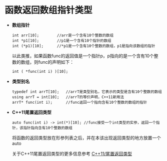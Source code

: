 # 函数返回数组指针类型

- **数组指针**

  ```
  int arr[10];        //arr是一个含有10个整数的数组
  int *p1[10];        //p1是一个含有10个指针的数组
  int (*p1)[10];      //*p1是一个含有10个整数的数组，p1是指向该数组的指针
  ```

  以此类推，如果函数func的返回值是一个指针p，p指向的是一个含有10个整数的数组，则func的声明如下：

  ```
  int ( *func(int i) )[10];
  ```

- **类型别名**

  ```
  typedef int arrT[10];   //arrT是类型别名，它表示的类型是含有10个整数的数组
  using arrT = int[10];   //arrT的等价声明，C++11新用法
  arrT* func(int i);      //func返回一个指向含有10个整数的数组的指针
  ```

- **C++11尾置返回类型**

  ```
  auto func(int i) -> int(*)[10]; //func接受一个int类型的实参，返回一个指针，该指针指向含有10个整数的数组
  ```

  将函数的返回类型放在形参列表之后，并在本该出现返回类型的地方放置一个auto

  关于C++11尾置返回类型的更多信息参考 [C++11/尾置返回类型](../C%2B%2B11/%E5%B0%BE%E7%BD%AE%E8%BF%94%E5%9B%9E%E7%B1%BB%E5%9E%8B.md)
